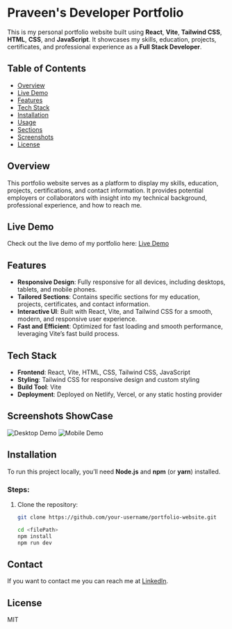 # Praveen's Developer Portfolio

This is my personal portfolio website built using **React**, **Vite**, **Tailwind CSS**, **HTML**, **CSS**, and **JavaScript**. It showcases my skills, education, projects, certificates, and professional experience as a **Full Stack Developer**.

## Table of Contents

- [Overview](#overview)
- [Live Demo](#live-demo)
- [Features](#features)
- [Tech Stack](#tech-stack)
- [Installation](#installation)
- [Usage](#usage)
- [Sections](#sections)
- [Screenshots](#screenshots)
- [License](#license)

## Overview

This portfolio website serves as a platform to display my skills, education, projects, certifications, and contact information. It provides potential employers or collaborators with insight into my technical background, professional experience, and how to reach me.

## Live Demo

Check out the live demo of my portfolio here: [Live Demo]()

## Features

- **Responsive Design**: Fully responsive for all devices, including desktops, tablets, and mobile phones.
- **Tailored Sections**: Contains specific sections for my education, projects, certificates, and contact information.
- **Interactive UI**: Built with React, Vite, and Tailwind CSS for a smooth, modern, and responsive user experience.
- **Fast and Efficient**: Optimized for fast loading and smooth performance, leveraging Vite’s fast build process.

## Tech Stack

- **Frontend**: React, Vite, HTML, CSS, Tailwind CSS, JavaScript
- **Styling**: Tailwind CSS for responsive design and custom styling
- **Build Tool**: Vite
- **Deployment**: Deployed on Netlify, Vercel, or any static hosting provider

## Screenshots ShowCase

![Desktop Demo](/assets/images/showcase/desktop-views.png "Desktop Demo")
![Mobile Demo](/assets/images/showcase/mobile-view.png "Mobile Demo")

## Installation

To run this project locally, you’ll need **Node.js** and **npm** (or **yarn**) installed.

### Steps:

1. Clone the repository:

   ```bash
   git clone https://github.com/your-username/portfolio-website.git

   cd <filePath>
   npm install
   npm run dev
   ```

## Contact

If you want to contact me you can reach me at [LinkedIn](https://www.linkedin.com/in/praveen219/).

## License

MIT
